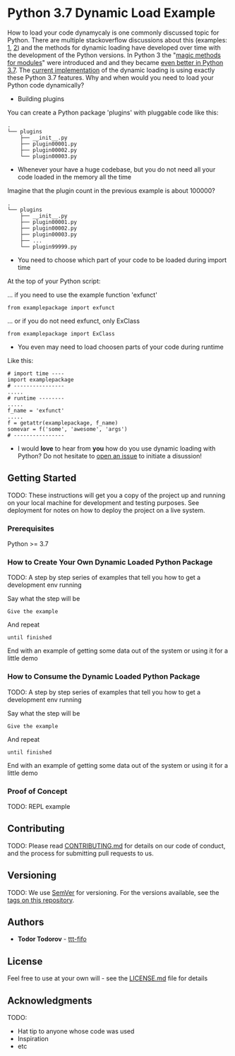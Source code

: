 # Python 3.7 Dynamic Load Example

How to load your code dynamycaly is one commonly discussed topic for Python. There are multiple stackoverflow discussions about this (examples: <a href="https://stackoverflow.com/questions/951124/dynamic-loading-of-python-modules" target="_blank">1</a>, <a href="https://stackoverflow.com/questions/547829/how-to-dynamically-load-a-python-class" target="_blank">2</a>) and the methods for dynamic loading have developed over time with the development of the Python versions. In Python 3 the "[magic methods for modules](https://www.python.org/dev/peps/pep-0562/)" were introduced and and they became <a href="https://docs.python.org/3/whatsnew/3.7.html#whatsnew37-pep562" target="_blank">even better in Python 3.7</a>. The [current implementation](examplepackage/__init__.py) of the dynamic loading is using exactly these Python 3.7 features. Why and when would you need to load your Python code dynamically?

* Building plugins

You can create a Python package 'plugins' with pluggable code like this:

```
.
└── plugins
    ├── __init__.py
    ├── plugin00001.py
    ├── plugin00002.py
    └── plugin00003.py
```

* Whenever your have a huge codebase, but you do not need all your code loaded in the memory all the time

Imagine that the plugin count in the previous example is about 100000?

```
.
└── plugins
    ├── __init__.py
    ├── plugin00001.py
    ├── plugin00002.py
    ├── plugin00003.py
    ├── ...
    └── plugin99999.py
```

* You need to choose which part of your code to be loaded during import time

At the top of your Python script:

... if you need to use the example function 'exfunct'

```
from examplepackage import exfunct
```

... or if you do not need exfunct, only ExClass

```
from examplepackage import ExClass
```

* You even may need to load choosen parts of your code during runtime

Like this:

```
# import time ----
import examplepackage
# ----------------
.....
# runtime --------
.....
f_name = 'exfunct'
.....
f = getattr(examplepackage, f_name)
somevar = f('some', 'awesome', 'args')
# ----------------
```

* I would **love** to hear from **you** how do you use dynamic loading with Python? Do not hesitate to [open an issue](https://github.com/ttt-fifo/python-dynamicload/issues) to initiate a disussion!

## Getting Started

TODO: These instructions will get you a copy of the project up and running on your local machine for development and testing purposes. See deployment for notes on how to deploy the project on a live system.

### Prerequisites

Python >= 3.7

### How to Create Your Own Dynamic Loaded Python Package

TODO: A step by step series of examples that tell you how to get a development env running

Say what the step will be

```
Give the example
```

And repeat

```
until finished
```

End with an example of getting some data out of the system or using it for a little demo

### How to Consume the Dynamic Loaded Python Package

TODO: A step by step series of examples that tell you how to get a development env running

Say what the step will be

```
Give the example
```

And repeat

```
until finished
```

End with an example of getting some data out of the system or using it for a little demo


### Proof of Concept

TODO: REPL example

## Contributing

TODO:
Please read [CONTRIBUTING.md](https://gist.github.com/PurpleBooth/b24679402957c63ec426) for details on our code of conduct, and the process for submitting pull requests to us.

## Versioning

TODO:
We use [SemVer](http://semver.org/) for versioning. For the versions available, see the [tags on this repository](https://github.com/your/project/tags). 

## Authors

* **Todor Todorov** - [ttt-fifo](https://github.com/ttt-fifo)

## License

Feel free to use at your own will - see the [LICENSE.md](LICENSE.md) file for details

## Acknowledgments

TODO:

* Hat tip to anyone whose code was used
* Inspiration
* etc


